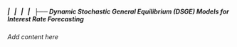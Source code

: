 ##### |   |   |   |   ├── Dynamic Stochastic General Equilibrium (DSGE) Models for Interest Rate Forecasting

*Add content here*